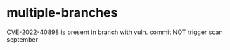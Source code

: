 # multiple-branches

CVE-2022-40898 is present in branch with vuln. commit NOT trigger scan september  

